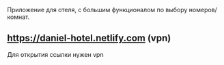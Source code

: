 Приложение для отеля, с большим функционалом по выбору номеров/комнат.

## https://daniel-hotel.netlify.com (vpn)
Для открытия ссылки нужен vpn
